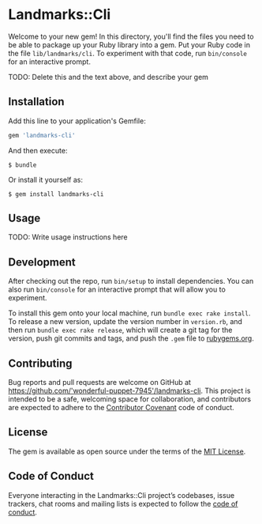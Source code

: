 # Landmarks::Cli

Welcome to your new gem! In this directory, you'll find the files you need to be able to package up your Ruby library into a gem. Put your Ruby code in the file `lib/landmarks/cli`. To experiment with that code, run `bin/console` for an interactive prompt.

TODO: Delete this and the text above, and describe your gem

## Installation

Add this line to your application's Gemfile:

```ruby
gem 'landmarks-cli'
```

And then execute:

    $ bundle

Or install it yourself as:

    $ gem install landmarks-cli

## Usage

TODO: Write usage instructions here

## Development

After checking out the repo, run `bin/setup` to install dependencies. You can also run `bin/console` for an interactive prompt that will allow you to experiment.

To install this gem onto your local machine, run `bundle exec rake install`. To release a new version, update the version number in `version.rb`, and then run `bundle exec rake release`, which will create a git tag for the version, push git commits and tags, and push the `.gem` file to [rubygems.org](https://rubygems.org).

## Contributing

Bug reports and pull requests are welcome on GitHub at https://github.com/'wonderful-puppet-7945'/landmarks-cli. This project is intended to be a safe, welcoming space for collaboration, and contributors are expected to adhere to the [Contributor Covenant](http://contributor-covenant.org) code of conduct.

## License

The gem is available as open source under the terms of the [MIT License](https://opensource.org/licenses/MIT).

## Code of Conduct

Everyone interacting in the Landmarks::Cli project’s codebases, issue trackers, chat rooms and mailing lists is expected to follow the [code of conduct](https://github.com/'wonderful-puppet-7945'/landmarks-cli/blob/master/CODE_OF_CONDUCT.md).
